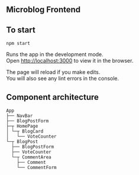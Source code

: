 ## Microblog Frontend

## To start
```
npm start
```

Runs the app in the development mode.<br>
Open [http://localhost:3000](http://localhost:3000) to view it in the browser.

The page will reload if you make edits.<br>
You will also see any lint errors in the console.

## Component architecture
```
App
├── NavBar
├── BlogPostForm
├─┬ HomePage
│ └─┬ BlogCard
│   └── VoteCounter
└─┬ BlogPost
  ├── BlogPostForm
  ├── VoteCounter
  └─┬ CommentArea
    ├── Comment
    └── CommentForm
```